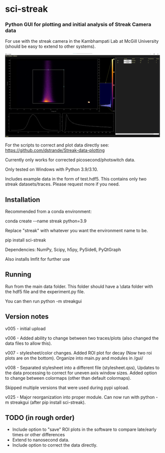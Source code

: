 # sci-streak
### Python GUI for plotting and initial analysis of Streak Camera data

For use with the streak camera in the Kambhampati Lab at McGill University (should be easy to extend to other systems).

![Alt text](/streakgui/data/screen.png?raw=true "sci-streak GUI")

For the scripts to correct and plot data directly see: https://github.com/dstrande/Streak-data-plotting

Currently only works for corrected picosecond/photswitch data.

Only tested on Windows with Python 3.9/3.10.

Includes example data in the form of test.hdf5. This contains only two streak datasets/traces. Please request more if you need.

## Installation

Recommended from a conda environment: 

conda create --name streak python=3.9

Replace "streak" with whatever you want the environment name to be.

pip install sci-streak

Dependencies: NumPy, Scipy, h5py, PySide6, PyQtGraph

Also installs lmfit for further use

## Running

Run from the main data folder. This folder should have a \data folder with the hdf5 file and the experiment.py file.

You can then run python -m streakgui

## Version notes

v005 - initial upload

v006 - Added ability to change between two traces/plots (also changed the data files to allow this).

v007 - stylesheet/color changes. Added ROI plot for decay (Now two roi plots are on the bottom). Organize into main.py and modules in /gui/

v008 - Separated stylesheet into a different file (stylesheet.qss), Updates to the data processing to correct for uneven axis window sizes. Added option to change between colormaps (other than default colormaps).

Skipped multiple versions that were used during pypi upload.

v025 - Major reorganization into proper module. Can now run with python -m streakgui (after pip install sci-streak).

## TODO (in rough order)

* Include option to "save" ROI plots in the software to compare late/early times or other differences
* Extend to nanosecond data.
* Include option to correct the data directly.
